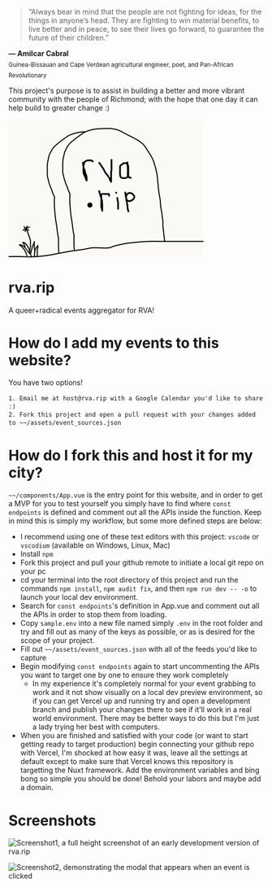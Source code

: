> “Always bear in mind that the people are not fighting for ideas, for the things in anyone’s head. They are fighting to win material benefits, to live better and in peace, to see their lives go forward, to guarantee the future of their children.”

**― Amilcar Cabral**  
<sub> Guinea-Bissauan and Cape Verdean agricultural engineer, poet, and Pan-African Revolutionary</sub>

This project's purpose is to assist in building a better and more vibrant community with the people of Richmond; with the hope that one day it can help build to greater change :)

![rva.rip Gravestone](./assets/gravestone.svg)

# rva.rip
A queer+radical events aggregator for RVA!

# How do I add my events to this website?
You have two options!

    1. Email me at host@rva.rip with a Google Calendar you'd like to share :)
    2. Fork this project and open a pull request with your changes added to ~~/assets/event_sources.json

# How do I fork this and host it for my city?
 
```~~/components/App.vue``` is the entry point for this website, and in order to get a MVP for you to test yourself you simply have to find where ```const endpoints``` is defined and comment out all the APIs inside the function. Keep in mind this is simply my workflow, but some more defined steps are below:
 - I recommend using one of these text editors with this project: `vscode` or `vscodium` (available on Windows, Linux, Mac)
 - Install `npm`
 - Fork this project and pull your github remote to initiate a local git repo on your pc
 - cd your terminal into the root directory of this project and run the commands ```npm install```, ```npm audit fix```, and then ```npm run dev -- -o``` to launch your local dev environment.
 - Search for ```const endpoints```'s definition in App.vue and comment out all the APIs in order to stop them from loading.
 - Copy `sample.env` into a new file named simply `.env` in the root folder and try and fill out as many of the keys as possible, or as is desired for the scope of your project.
  - Fill out `~~/assets/event_sources.json` with all of the feeds you'd like to capture
  - Begin modifying ```const endpoints``` again to start uncommenting the APIs you want to target one by one to ensure they work completely
    - In my experience it's completely normal for your event grabbing to work and it not show visually on a local dev preview environment, so if you can get Vercel up and running try and open a development branch and publish your changes there to see if it'll work in a real world environment. There may be better ways to do this but I'm just a lady trying her best with computers.
  - When you are finished and satisfied with your code (or want to start getting ready to target production) begin connecting your github repo with Vercel, I'm shocked at how easy it was, leave all the settings at default except to make sure that Vercel knows this repository is targetting the Nuxt framework. Add the environment variables and bing bong so simple you should be done! Behold your labors and maybe add a domain.

  # Screenshots

  ![Screenshot1, a full height screenshot of an early development version of rva.rip](./doc/Screenshot1.png)

  ![Screenshot2, demonstrating the modal that appears when an event is clicked](./doc/Screenshot2.png)
